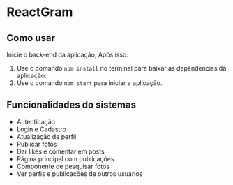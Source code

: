 # ReactGram

## Como usar

Inicie o back-end da aplicação, Após isso:

1. Use o comando ```npm install``` no terminal para baixar as depêndencias da aplicação.
2. Use o comando ```npm start``` para iniciar a aplicação.

## Funcionalidades do sistemas

- Autenticação
- Login e Cadastro
- Atualização de perfil
- Publicar fotos
- Dar likes e comentar em posts
- Página principal com publicações
- Componente de pesquisar fotos
- Ver perfis e publicações de outros usuários
